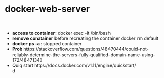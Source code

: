 # docker-web-server
<br>
<ul>
  
<li><b> access to container</b>: docker exec -it <containername> /bin/bash </li>
<li><b>remove conatainer</b> before recreating the container docker rm default </li>
<li><b> docker ps -a</b> : stopped container </li>
<li><b> Prob </b> https://stackoverflow.com/questions/48470444/could-not-reliably-determine-the-servers-fully-qualified-domain-name-using-172/48471340 </li>
<li> Quiq start https://docs.docker.com/v1.11/engine/quickstart/ </li>
d
<ul>
